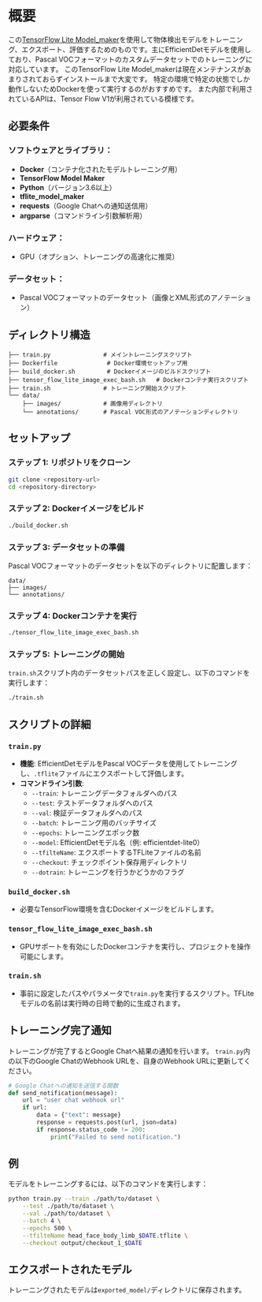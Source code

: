 
# 概要

この[TensorFlow Lite Model_maker](https://github.com/tensorflow/examples/blob/master/tensorflow_examples/lite/model_maker/README.md)を使用して物体検出モデルをトレーニング、エクスポート、評価するためのものです。主にEfficientDetモデルを使用しており、Pascal VOCフォーマットのカスタムデータセットでのトレーニングに対応しています。
このTensorFlow Lite Model_makerは現在メンテナンスがあまりされておらずインストールまで大変です。
特定の環境で特定の状態でしか動作しないためDockerを使って実行するのがおすすめです。
また内部で利用されているAPIは、Tensor Flow V1が利用されている模様です。

## 必要条件

### ソフトウェアとライブラリ：
- **Docker**（コンテナ化されたモデルトレーニング用）
- **TensorFlow Model Maker**
- **Python**（バージョン3.6以上）
- **tflite_model_maker**
- **requests**（Google Chatへの通知送信用）
- **argparse**（コマンドライン引数解析用）

### ハードウェア：
- GPU（オプション、トレーニングの高速化に推奨）

### データセット：
- Pascal VOCフォーマットのデータセット（画像とXML形式のアノテーション）

## ディレクトリ構造

```
├── train.py               # メイントレーニングスクリプト
├── Dockerfile              # Docker環境セットアップ用
├── build_docker.sh         # Dockerイメージのビルドスクリプト
├── tensor_flow_lite_image_exec_bash.sh   # Dockerコンテナ実行スクリプト
├── train.sh               # トレーニング開始スクリプト
└── data/
    ├── images/            # 画像用ディレクトリ
    └── annotations/       # Pascal VOC形式のアノテーションディレクトリ
```

## セットアップ

### ステップ 1: リポジトリをクローン
```bash
git clone <repository-url>
cd <repository-directory>
```

### ステップ 2: Dockerイメージをビルド
```bash
./build_docker.sh
```

### ステップ 3: データセットの準備
Pascal VOCフォーマットのデータセットを以下のディレクトリに配置します：
```
data/
├── images/
└── annotations/
```

### ステップ 4: Dockerコンテナを実行
```bash
./tensor_flow_lite_image_exec_bash.sh
```

### ステップ 5: トレーニングの開始
`train.sh`スクリプト内のデータセットパスを正しく設定し、以下のコマンドを実行します：
```bash
./train.sh
```

## スクリプトの詳細

### `train.py`
- **機能**: EfficientDetモデルをPascal VOCデータを使用してトレーニングし、`.tflite`ファイルにエクスポートして評価します。
- **コマンドライン引数**:
  - `--train`: トレーニングデータフォルダへのパス
  - `--test`: テストデータフォルダへのパス
  - `--val`: 検証データフォルダへのパス
  - `--batch`: トレーニング用のバッチサイズ
  - `--epochs`: トレーニングエポック数
  - `--model`: EfficientDetモデル名（例: efficientdet-lite0）
  - `--tfilteName`: エクスポートするTFLiteファイルの名前
  - `--checkout`: チェックポイント保存用ディレクトリ
  - `--dotrain`: トレーニングを行うかどうかのフラグ

### `build_docker.sh`
- 必要なTensorFlow環境を含むDockerイメージをビルドします。

### `tensor_flow_lite_image_exec_bash.sh`
- GPUサポートを有効にしたDockerコンテナを実行し、プロジェクトを操作可能にします。

### `train.sh`
- 事前に設定したパスやパラメータで`train.py`を実行するスクリプト。TFLiteモデルの名前は実行時の日時で動的に生成されます。

## トレーニング完了通知

トレーニングが完了するとGoogle Chatへ結果の通知を行います。
`train.py`内の以下のGoogle ChatのWebhook URLを、自身のWebhook URLに更新してください。
```python
# Google Chatへの通知を送信する関数
def send_notification(message):
    url = "user chat webhook url" 
    if url:
        data = {"text": message}
        response = requests.post(url, json=data)
        if response.status_code != 200:
            print("Failed to send notification.")

```
## 例

モデルをトレーニングするには、以下のコマンドを実行します：
```bash
python train.py --train ./path/to/dataset \
    --test ./path/to/dataset \
    --val ./path/to/dataset \
    --batch 4 \
    --epochs 500 \
    --tfilteName head_face_body_limb_$DATE.tflite \
    --checkout output/checkout_1_$DATE
```

## エクスポートされたモデル

トレーニングされたモデルは`exported_model/`ディレクトリに保存されます。


